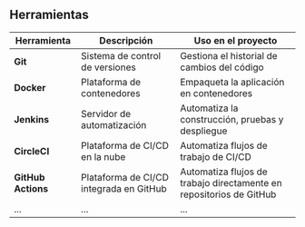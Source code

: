 ## Herramientas

| Herramienta | Descripción | Uso en el proyecto |
|---|---|---|
| **Git** | Sistema de control de versiones | Gestiona el historial de cambios del código |
| **Docker** | Plataforma de contenedores | Empaqueta la aplicación en contenedores |
| **Jenkins** | Servidor de automatización | Automatiza la construcción, pruebas y despliegue |
| **CircleCI** | Plataforma de CI/CD en la nube | Automatiza flujos de trabajo de CI/CD |
| **GitHub Actions** | Plataforma de CI/CD integrada en GitHub | Automatiza flujos de trabajo directamente en repositorios de GitHub |
| ... | ... | ... |
